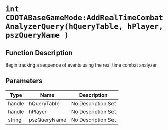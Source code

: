 # `int CDOTABaseGameMode:AddRealTimeCombatAnalyzerQuery(hQueryTable, hPlayer, pszQueryName )`
## Function Description
Begin tracking a sequence of events using the real time combat analyzer.
## Parameters
Type|Name|Description
--|--|--
handle|hQueryTable|No Description Set
handle|hPlayer|No Description Set
string|pszQueryName|No Description Set
